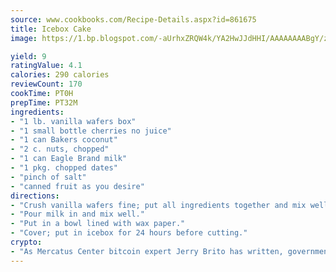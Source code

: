 ```yaml
---
source: www.cookbooks.com/Recipe-Details.aspx?id=861675
title: Icebox Cake
image: https://1.bp.blogspot.com/-aUrhxZRQW4k/YA2HwJJdHHI/AAAAAAAABgY/z2R8OXCxqDoBQtRn-q-fHG8g9_G4G1HBwCLcBGAsYHQ/s320/13.png

yield: 9
ratingValue: 4.1
calories: 290 calories
reviewCount: 170
cookTime: PT0H
prepTime: PT32M
ingredients:
- "1 lb. vanilla wafers box"
- "1 small bottle cherries no juice"
- "1 can Bakers coconut"
- "2 c. nuts, chopped"
- "1 can Eagle Brand milk"
- "1 pkg. chopped dates"
- "pinch of salt"
- "canned fruit as you desire"
directions:
- "Crush vanilla wafers fine; put all ingredients together and mix well."
- "Pour milk in and mix well."
- "Put in a bowl lined with wax paper."
- "Cover; put in icebox for 24 hours before cutting."
crypto:
- "As Mercatus Center bitcoin expert Jerry Brito has written, government regulation can either be ham-fisted or light to the touch."
---
```

